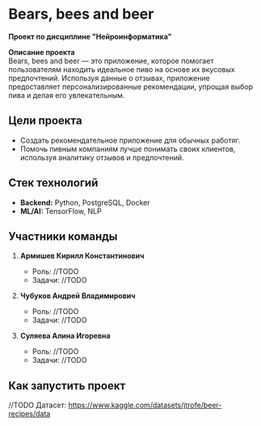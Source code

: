 # Bears, bees and beer   
**Проект по дисциплине "Нейроинформатика"**

**Описание проекта**  
Bears, bees and beer  — это приложение, которое помогает пользователям находить идеальное пиво на основе их вкусовых предпочтений. Используя данные о отзывах, приложение предоставляет персонализированные рекомендации, упрощая выбор пива и делая его увлекательным.  

## Цели проекта  
- Создать рекомендательное приложение для обычных работяг.  
- Помочь пивным компаниям лучше понимать своих клиентов, используя аналитику отзывов и предпочтений.  

## Стек технологий  
- **Backend:** Python, PostgreSQL, Docker  
- **ML/AI:** TensorFlow, NLP  

## Участники команды  
1. **Армишев Кирилл Константинович**  
   - Роль: //TODO
   - Задачи: //TODO

2. **Чубуков Андрей Владимирович**
   - Роль: //TODO
   - Задачи: //TODO

3. **Суляева Алина Игоревна** 
   - Роль: //TODO
   - Задачи: //TODO


## Как запустить проект  
//TODO
Датасет: https://www.kaggle.com/datasets/jtrofe/beer-recipes/data
